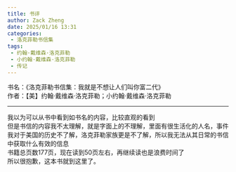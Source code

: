 ```yaml
---
title: 书评
author: Zack Zheng
date: 2025/01/16 13:31
categories:
 - 洛克菲勒书信集
tags:
 - 约翰·戴维森·洛克菲勒
 - 小约翰·戴维森·洛克菲勒
 - 传记
---
```


书名：《洛克菲勒书信集：我就是不想让人们叫你富二代》       
作者：【美】约翰·戴维森·洛克菲勒；小约翰·戴维森·洛克菲勒     


------------------------

我以为可以从书中看到如书名的内容，比较直观的看到    
但是书信的内容我不太理解，就是字面上的不理解，里面有很生活化的人名，事件    
我对于美国的历史不了解，洛克菲勒家族更是不了解，所以我无法从其日常的书信中获取什么有效的信息    
书籍总页数177页，现在读到50页左右，再继续读也是浪费时间了    
所以很抱歉，这本书就到这里了。     

